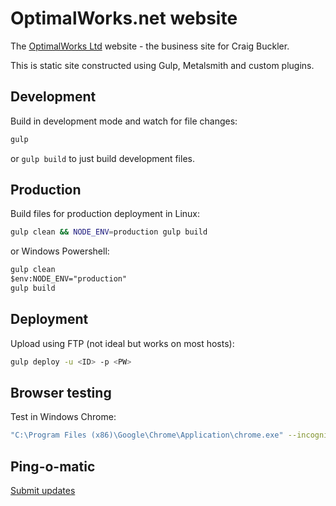 # OptimalWorks.net website

The [OptimalWorks Ltd](https://www.optimalworks.net/) website - the business site for Craig Buckler.

This is static site constructed using Gulp, Metalsmith and custom plugins.


## Development

Build in development mode and watch for file changes:

```bash
gulp
```

or `gulp build` to just build development files.


## Production

Build files for production deployment in Linux:

```bash
gulp clean && NODE_ENV=production gulp build
```

or Windows Powershell:

```ps
gulp clean
$env:NODE_ENV="production"
gulp build
```

## Deployment

Upload using FTP (not ideal but works on most hosts):

```bash
gulp deploy -u <ID> -p <PW>
```

## Browser testing

Test in Windows Chrome:

```bash
"C:\Program Files (x86)\Google\Chrome\Application\chrome.exe" --incognito --auto-open-devtools-for-tabs http://localhost:8000/
```


## Ping-o-matic

[Submit updates](https://pingomatic.com/ping/?title=OptimalWorks+Ltd&blogurl=https%3A%2F%2Fwww.optimalworks.net%2F&rssurl=https%3A%2F%2Fwww.optimalworks.net%2Ffeed.xml&chk_weblogscom=on&chk_blogs=on&chk_feedburner=on&chk_newsgator=on&chk_myyahoo=on&chk_pubsubcom=on&chk_blogdigger=on&chk_weblogalot=on&chk_newsisfree=on&chk_topicexchange=on&chk_google=on&chk_tailrank=on&chk_skygrid=on&chk_collecta=on&chk_superfeedr=on)
